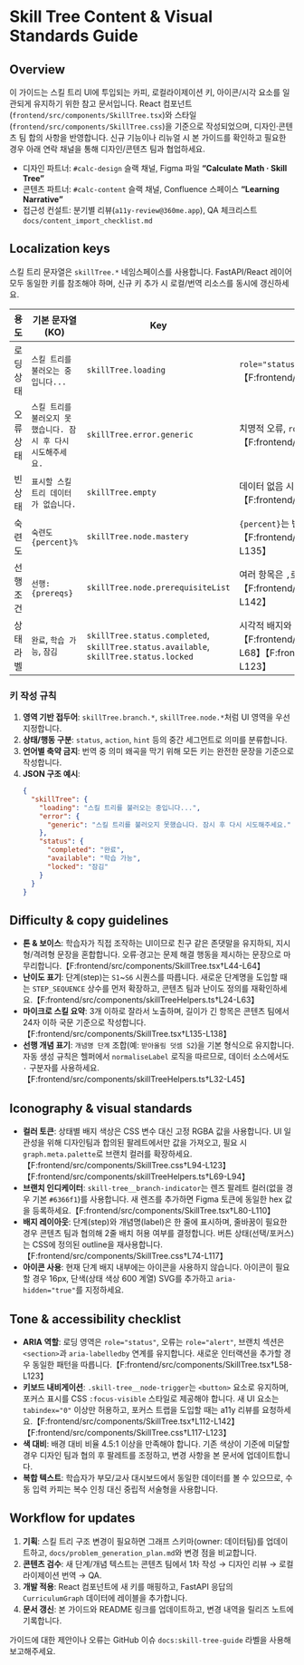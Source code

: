 # Skill Tree Content & Visual Standards Guide

## Overview
이 가이드는 스킬 트리 UI에 투입되는 카피, 로컬라이제이션 키, 아이콘/시각 요소를 일관되게 유지하기 위한 참고 문서입니다. React 컴포넌트(`frontend/src/components/SkillTree.tsx`)와 스타일(`frontend/src/components/SkillTree.css`)을 기준으로 작성되었으며, 디자인·콘텐츠 팀 합의 사항을 반영합니다. 신규 기능이나 리뉴얼 시 본 가이드를 확인하고 필요한 경우 아래 연락 채널을 통해 디자인/콘텐츠 팀과 협업하세요.

- 디자인 파트너: `#calc-design` 슬랙 채널, Figma 파일 **“Calculate Math · Skill Tree”**
- 콘텐츠 파트너: `#calc-content` 슬랙 채널, Confluence 스페이스 **“Learning Narrative”**
- 접근성 컨설트: 분기별 리뷰(`a11y-review@360me.app`), QA 체크리스트 `docs/content_import_checklist.md`

## Localization keys
스킬 트리 문자열은 `skillTree.*` 네임스페이스를 사용합니다. FastAPI/React 레이어 모두 동일한 키를 참조해야 하며, 신규 키 추가 시 로컬/번역 리소스를 동시에 갱신하세요.

| 용도 | 기본 문자열 (KO) | Key | 비고 |
| --- | --- | --- | --- |
| 로딩 상태 | `스킬 트리를 불러오는 중입니다...` | `skillTree.loading` | `role="status" aria-live="polite"`와 함께 사용.【F:frontend/src/components/SkillTree.tsx†L58-L64】 |
| 오류 상태 | `스킬 트리를 불러오지 못했습니다. 잠시 후 다시 시도해주세요.` | `skillTree.error.generic` | 치명적 오류, `role="alert"` 유지.【F:frontend/src/components/SkillTree.tsx†L44-L56】 |
| 빈 상태 | `표시할 스킬 트리 데이터가 없습니다.` | `skillTree.empty` | 데이터 없음 시 노출.【F:frontend/src/components/SkillTree.tsx†L66-L72】 |
| 숙련도 | `숙련도 {percent}%` | `skillTree.node.mastery` | `{percent}`는 반올림된 정수.【F:frontend/src/components/SkillTree.tsx†L132-L135】 |
| 선행 조건 | `선행: {prereqs}` | `skillTree.node.prerequisiteList` | 여러 항목은 `,`로 결합.【F:frontend/src/components/SkillTree.tsx†L139-L142】 |
| 상태 라벨 | `완료`, `학습 가능`, `잠김` | `skillTree.status.completed`, `skillTree.status.available`, `skillTree.status.locked` | 시각적 배지와 일치하도록 UI 텍스트에 사용.【F:frontend/src/components/skillTreeHelpers.ts†L38-L68】【F:frontend/src/components/SkillTree.css†L84-L123】 |

### 키 작성 규칙
1. **영역 기반 접두어**: `skillTree.branch.*`, `skillTree.node.*`처럼 UI 영역을 우선 지정합니다.
2. **상태/행동 구분**: `status`, `action`, `hint` 등의 중간 세그먼트로 의미를 분류합니다.
3. **언어별 축약 금지**: 번역 중 의미 왜곡을 막기 위해 모든 키는 완전한 문장을 기준으로 작성합니다.
4. **JSON 구조 예시**:
   ```json
   {
     "skillTree": {
       "loading": "스킬 트리를 불러오는 중입니다...",
       "error": {
         "generic": "스킬 트리를 불러오지 못했습니다. 잠시 후 다시 시도해주세요."
       },
       "status": {
         "completed": "완료",
         "available": "학습 가능",
         "locked": "잠김"
       }
     }
   }
   ```

## Difficulty & copy guidelines
- **톤 & 보이스**: 학습자가 직접 조작하는 UI이므로 친구 같은 존댓말을 유지하되, 지시형/격려형 문장을 혼합합니다. 오류·경고는 문제 해결 행동을 제시하는 문장으로 마무리합니다.【F:frontend/src/components/SkillTree.tsx†L44-L64】
- **난이도 표기**: 단계(step)는 `S1`~`S6` 시퀀스를 따릅니다. 새로운 단계명을 도입할 때는 `STEP_SEQUENCE` 상수를 먼저 확장하고, 콘텐츠 팀과 난이도 정의를 재확인하세요.【F:frontend/src/components/skillTreeHelpers.ts†L24-L63】
- **마이크로 스킬 요약**: 3개 이하로 잘라서 노출하며, 길이가 긴 항목은 콘텐츠 팀에서 24자 이하 국문 기준으로 작성합니다.【F:frontend/src/components/SkillTree.tsx†L135-L138】
- **선행 개념 표기**: `개념명 단계` 조합(예: `받아올림 덧셈 S2`)을 기본 형식으로 유지합니다. 자동 생성 규칙은 헬퍼에서 `normaliseLabel` 로직을 따르므로, 데이터 소스에서도 `·` 구분자를 사용하세요.【F:frontend/src/components/skillTreeHelpers.ts†L32-L45】

## Iconography & visual standards
- **컬러 토큰**: 상태별 배지 색상은 CSS 변수 대신 고정 RGBA 값을 사용합니다. UI 일관성을 위해 디자인팀과 합의된 팔레트에서만 값을 가져오고, 필요 시 `graph.meta.palette`로 브랜치 컬러를 확장하세요.【F:frontend/src/components/SkillTree.css†L94-L123】【F:frontend/src/components/skillTreeHelpers.ts†L69-L94】
- **브랜치 인디케이터**: `skill-tree__branch-indicator`는 렌즈 팔레트 컬러(없을 경우 기본 `#6366f1`)를 사용합니다. 새 렌즈를 추가하면 Figma 토큰에 동일한 hex 값을 등록하세요.【F:frontend/src/components/SkillTree.tsx†L80-L110】
- **배지 레이아웃**: 단계(step)와 개념명(label)은 한 줄에 표시하며, 줄바꿈이 필요한 경우 콘텐츠 팀과 협의해 2줄 배치 허용 여부를 결정합니다. 버튼 상태(선택/포커스)는 CSS에 정의된 outline을 재사용합니다.【F:frontend/src/components/SkillTree.css†L74-L117】
- **아이콘 사용**: 현재 단계 배지 내부에는 아이콘을 사용하지 않습니다. 아이콘이 필요할 경우 16px, 단색(상태 색상 600 계열) SVG를 추가하고 `aria-hidden="true"`를 지정하세요.

## Tone & accessibility checklist
- **ARIA 역할**: 로딩 영역은 `role="status"`, 오류는 `role="alert"`, 브랜치 섹션은 `<section>`과 `aria-labelledby` 연계를 유지합니다. 새로운 인터랙션을 추가할 경우 동일한 패턴을 따릅니다.【F:frontend/src/components/SkillTree.tsx†L58-L123】
- **키보드 내비게이션**: `.skill-tree__node-trigger`는 `<button>` 요소로 유지하며, 포커스 표시를 CSS `:focus-visible` 스타일로 제공해야 합니다. 새 UI 요소는 `tabindex="0"` 이상만 허용하고, 포커스 트랩을 도입할 때는 a11y 리뷰를 요청하세요.【F:frontend/src/components/SkillTree.tsx†L112-L142】【F:frontend/src/components/SkillTree.css†L117-L123】
- **색 대비**: 배경 대비 비율 4.5:1 이상을 만족해야 합니다. 기존 색상이 기준에 미달할 경우 디자인 팀과 협의 후 팔레트를 조정하고, 변경 사항을 본 문서에 업데이트합니다.
- **복합 텍스트**: 학습자가 부모/교사 대시보드에서 동일한 데이터를 볼 수 있으므로, 수동 입력 카피는 복수 인칭 대신 중립적 서술형을 사용합니다.

## Workflow for updates
1. **기획**: 스킬 트리 구조 변경이 필요하면 그래프 스키마(owner: 데이터팀)를 업데이트하고, `docs/problem_generation_plan.md`와 변경 점을 비교합니다.
2. **콘텐츠 검수**: 새 단계/개념 텍스트는 콘텐츠 팀에서 1차 작성 → 디자인 리뷰 → 로컬라이제이션 번역 → QA.
3. **개발 적용**: React 컴포넌트에 새 키를 매핑하고, FastAPI 응답의 `CurriculumGraph` 데이터에 레이블을 추가합니다.
4. **문서 갱신**: 본 가이드와 README 링크를 업데이트하고, 변경 내역을 릴리즈 노트에 기록합니다.

가이드에 대한 제안이나 오류는 GitHub 이슈 `docs:skill-tree-guide` 라벨을 사용해 보고해주세요.
